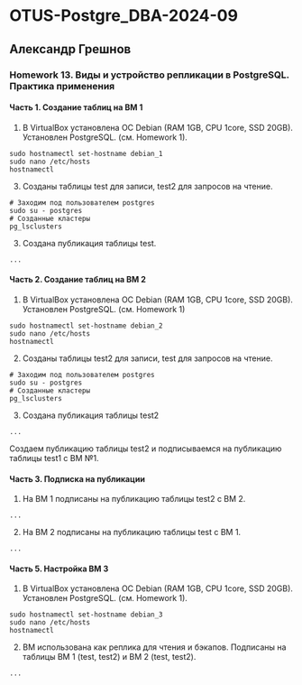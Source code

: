 # OTUS-Postgre_DBA-2024-09
## Александр Грешнов

### Homework 13. Виды и устройство репликации в PostgreSQL. Практика применения  

#### Часть 1. Создание таблиц на ВМ 1
1. В VirtualBox установлена ОС Debian (RAM 1GB, CPU 1core, SSD 20GB). Установлен PostgreSQL. (см. Homework 1).
```
sudo hostnamectl set-hostname debian_1
sudo nano /etc/hosts
hostnamectl
```

3. Созданы таблицы test для записи, test2 для запросов на чтение.

```
# Заходим под пользователем postgres
sudo su - postgres
# Созданные кластеры
pg_lsclusters
```

3. Создана публикация таблицы test.
```
...
```

#### Часть 2. Создание таблиц на ВМ 2
1. В VirtualBox установлена ОС Debian (RAM 1GB, CPU 1core, SSD 20GB). Установлен PostgreSQL. (см. Homework 1)
```
sudo hostnamectl set-hostname debian_2
sudo nano /etc/hosts
hostnamectl
```
2. Созданы таблицы test2 для записи, test для запросов на чтение.

```
# Заходим под пользователем postgres
sudo su - postgres
# Созданные кластеры
pg_lsclusters
```

3. Создана публикация таблицы test2
```
...
```
Создаем публикацию таблицы test2 и подписываемся на публикацию таблицы test1 с ВМ №1.

#### Часть 3. Подписка на публикации
1. На ВМ 1 подписаны на публикацию таблицы test2 с ВМ 2.
```
...
```
2. На ВМ 2 подписаны на публикацию таблицы test с ВМ 1.
```
...
```

#### Часть 5. Настройка ВМ 3
1. В VirtualBox установлена ОС Debian (RAM 1GB, CPU 1core, SSD 20GB). Установлен PostgreSQL. (см. Homework 1).
```
sudo hostnamectl set-hostname debian_3
sudo nano /etc/hosts
hostnamectl
```

2. ВМ использована как реплика для чтения и бэкапов. Подписаны на таблицы ВМ 1 (test, test2) и ВМ 2 (test, test2).
```
...
```


